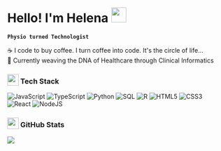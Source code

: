 # Hello! I'm Helena <img src="https://media.giphy.com/media/hvRJCLFzcasrR4ia7z/giphy.gif" width="34">

**`Physio turned Technologist`**

☕️ I code to buy coffee. I turn coffee into code. It's the circle of life... <br>🧬 Currently weaving the DNA of Healthcare through Clinical Informatics

<div align="left">

### <img width="26px" align="absbottom" src="https://media2.giphy.com/media/QssGEmpkyEOhBCb7e1/giphy.gif?cid=ecf05e47a0n3gi1bfqntqmob8g9aid1oyj2wr3ds3mg700bl&rid=giphy.gif"> Tech Stack
![JavaScript](https://img.shields.io/badge/javascript-%23323330.svg?style=plastic&logo=javascript&logoColor=%23F7DF1E) ![TypeScript](https://img.shields.io/badge/typescript-%23007ACC.svg?style=plastic&logo=typescript&logoColor=white)
![Python](https://img.shields.io/badge/python-%233776AB.svg?style=plastic&logo=python&logoColor=white) ![SQL](https://img.shields.io/badge/SQL-%2300758F.svg?style=plastic&logo=postgresql&logoColor=white) ![R](https://img.shields.io/badge/R-276DC3?style=plastic&logo=r&logoColor=white) ![HTML5](https://img.shields.io/badge/html5-%23E34F26.svg?style=plastic&logo=html5&logoColor=white) ![CSS3](https://img.shields.io/badge/css3-%231572B6.svg?style=plastic&logo=css3&logoColor=white) <br/> ![React](https://img.shields.io/badge/react-%2320232a.svg?style=plastic&logo=react&logoColor=%2361DAFB) ![NodeJS](https://img.shields.io/badge/node.js-6DA55F?style=plastic&logo=node.js&logoColor=white)
 
### <img width="26px" align="absbottom" src="https://media.giphy.com/media/c8knYYZ5vzC8V6tpMI/giphy.gif"> GitHub Stats
<div style="display: flex; flex-direction: row">
    <img src="https://github-readme-streak-stats.herokuapp.com/?user=cyberrie&theme=tokyonight&hide_border=true"/>
<!--     <img src="https://github-readme-stats.vercel.app/api?username=cyberrie&theme=tokyonight&hide_border=true&include_all_commits=true&count_private=true"/> -->
</div>
<!-- ![](https://github-readme-stats.vercel.app/api/top-langs/?username=cyberrie&theme=tokyonight&hide_border=true&include_all_commits=true&count_private=true&layout=compact)<br/> -->


  
  </div>
